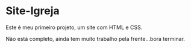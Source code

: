 # Site-Igreja
Este é meu primeiro projeto, um site  com  HTML e CSS.

Não está  completo, ainda tem muito trabalho pela frente...bora terminar.
